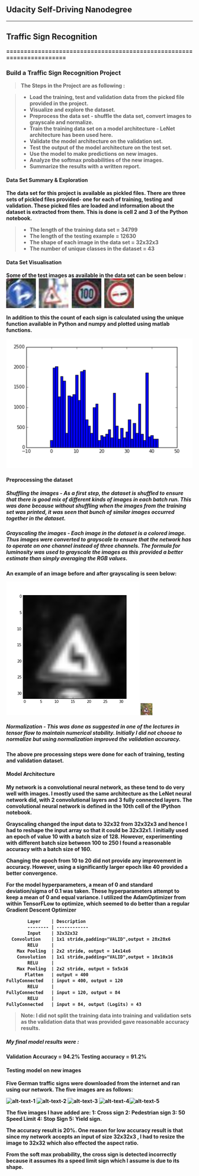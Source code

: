 ## <b>Udacity Self-Driving Nanodegree 
<hr/>


## Traffic Sign Recognition
======================================================================

### Build a Traffic Sign Recognition Project

> **The Steps in the Project are as following :**

> - Load the training, test and validation data from the picked file provided in the project.
> - Visualize and explore the dataset.
> - Preprocess the data set - shuffle the data set, convert images to grayscale and normalize.
> - Train the training data set on a model architecture - LeNet architecture has been used here.
> - Validate the model architecture on the validation set. 
> - Test the output of the model architecture on the test set.
> - Use the model to make predictions on new images.
> - Analyze the softmax probabilities of the new images.
> - Summarize the results with a written report.


#### <b>Data Set Summary & Exploration </b>

The data set for this project is available as pickled files. There are three sets of pickled files provided- one for each of training, testing and validation. These picked files are loaded and information about the dataset is extracted from them. This is done is <b> cell 2 and 3 </b> of the Python notebook.
>*  The length of the training data set = 34799
>* The length of the testing example = 12630
>* The shape of each image in the data set = 32x32x3 
>* The number of unique classes in the dataset = 43

#### <b>Data Set Visualisation</b>
Some of the test images as available in the data set can be seen below : </br>
<img src="testimages/test_10700.jpg" width="80" style="margin-right: 5px;"> <img src="testimages/test_11654.jpg" width="80" style="margin-right: 5px;">  <img src="testimages/test_11682.jpg" width="80" style="margin-right: 5px;">  <img src="testimages/test_11694.jpg" width="80"> 

In addition to this the count of each sign is calculated using the unique function available in Python and numpy and plotted using matlab functions.

![Bar Chart](testimages/barchart.png "Bar Chart Image")
 
#### <b> Preprocessing the dataset </b>

##### <b>Shuffling the images</b> - As a first step, the dataset is shuffled to ensure that there is good mix of different kinds of images in each batch run. This was done because without shuffling when the images from the training set was printed, it was seen that bunch of similar images occurred together in the dataset.

##### <b> Grayscaling the images</b> -  Each image in the dataset is a colored image. Thus images were converted to grayscale to ensure that the network has to operate on one channel instead of three channels. The formula for luminosity was used to grayscale the images as this provided a better estimate than simply averaging the RGB values.
An example of an image before and after grayscaling is seen below:

![alt-text-1](gray/gray.png "title-1") ![alt-text-2](gray/test_16.jpg "title-2")

##### <b>Normalization</b> - This was done as suggested in one of the lectures in tensor flow to maintain numerical stability. Initially I did not choose to normalize but using normalization improved the validation accuracy. 

The above pre processing steps were done for each of training, testing and validation dataset.

#### <b> Model Architecture </b>

My network is a convolutional neural network, as these tend to do very well with images. I mostly used the same architecture as the LeNet neural network did, with 2 convolutional layers and 3 fully connected layers. The convolutional neural network is defined in the 10th cell of the IPython notebook.

Grayscaling changed the input data to 32x32 from 32x32x3 and hence I had to reshape the input array so that it could be 32x32x1.
I initially used an epoch of value 10 with a batch size of 128. However, experimenting with different batch size between 100 to 250 I found a reasonable accuracy with a batch size of 160.

Changing the epoch from 10 to 20 did not provide any improvement in accuracy. However, using a significantly larger epoch like 40 provided a better convergence.

For the model hyperparameters, a mean of 0 and standard deviation/sigma of 0.1 was taken. These hyperparameters attempt to keep a mean of 0 and equal variance.
I utilized the AdamOptimizer from within TensorFLow to optimize, which seemed to do better than a regular Gradient Descent Optimizer

			Layer    | Description
			-------- | ------------
			Input    | 32x32x32
	  Convolution    | 1x1 stride,padding="VALID",output = 28x28x6
		    RELU     | 
	    Max Pooling  | 2x2 stride, output = 14x14x6
	    Convolution  | 1x1 stride,padding="VALID",output = 10x10x16
	        RELU     | 
	    Max Pooling  | 2x2 stride, output = 5x5x16
	       Flatten   | output = 400
	FullyConnected   | input = 400, output = 120
			RELU     |
	FullyConnected   | input = 120, output = 84
			RELU     |
	FullyConnected   | input = 84, output (Logits) = 43	      


> **Note:** I did not split the training data into training and validation sets as the validation data that was provided gave reasonable accuracy results.

##### <b> My final model results were : </b>
Validation Accuracy = 94.2%
Testing accuracy = 91.2%

#### <b> Testing model on new images </b>

Five German traffic signs were downloaded from the internet and ran using our network. The five images are as follows:

![alt-text-1](german_traffic_sign\image_cross.jpg "Cross Sign") ![alt-text-2](german_traffic_sign\image_one.jpg "Pedestrian Sign") ![alt-text-3](german_traffic_sign\image_three.jpg "50 Speed Limit") ![alt-text-4](german_traffic_sign\test.jpg "Stop Sign")![alt-text-5](german_traffic_sign\test_one.jpg "Yeild Sign") 

The five images I have added are: 
1: Cross sign
2: Pedestrian sign
3: 50 Speed Limit
4: Stop Sign 
5: Yield sign.

The accuracy result is 20%. One reason for low accuracy result is that since my network accepts an input of size 32x32x3 , I had to resize the image to 32x32 which also effected the aspect ratio.

From the soft max probability, the cross sign is detected incorrectly because it assumes its a speed limit sign which I assume is due to its shape.

